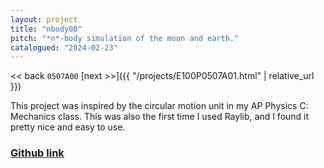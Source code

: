 ```yaml
---
layout: project
title: "nbody00"
pitch: "*n*-body simulation of the moon and earth."
catalogued: "2024-02-23"
---
```


<< back
`0507A00`
[next >>]({{ "/projects/E100P0507A01.html" | relative_url }})

This project was inspired by the circular motion unit in my AP Physics C:
Mechanics class. This was also the first time I used Raylib, and I found it
pretty nice and easy to use.

### [Github link](https://github.com/rwilliaise/nbody00)
